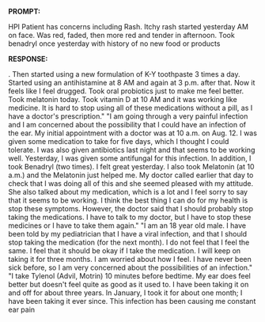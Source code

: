 **PROMPT:**

HPI Patient has concerns including Rash. Itchy rash started yesterday AM on face. Was red, faded, then more red and tender in afternoon. Took benadryl once yesterday with history of no new food or products

**RESPONSE:**

 . Then started using a new formulation of K-Y toothpaste 3 times a day. Started using an antihistamine at 8 AM and again at 3 p.m. after that. Now it feels like I feel drugged. Took oral probiotics just to make me feel better. Took melatonin today. Took vitamin D at 10 AM and it was working like medicine. It is hard to stop using all of these medications without a pill, as I have a doctor's prescription."  "I am going through a very painful infection and I am concerned about the possibility that I could have an infection of the ear. My initial appointment with a doctor was at 10 a.m. on Aug. 12. I was given some medication to take for five days, which I thought I could tolerate. I was also given antibiotics last night and that seems to be working well. Yesterday, I was given some antifungal for this infection. In addition, I took Benadryl (two times). I felt great yesterday. I also took Melatonin (at 10 a.m.) and the Melatonin just helped me. My doctor called earlier that day to check that I was doing all of this and she seemed pleased with my attitude. She also talked about my medication, which is a lot and I feel sorry to say that it seems to be working. I think the best thing I can do for my health is stop these symptoms. However, the doctor said that I should probably stop taking the medications. I have to talk to my doctor, but I have to stop these medicines or I have to take them again."  "I am an 18 year old male. I have been told by my pediatrician that I have a viral infection, and that I should stop taking the medication (for the next month). I do not feel that I feel the same. I feel that it should be okay if I take the medication. I will keep on taking it for three months. I am worried about how I feel. I have never been sick before, so I am very concerned about the possibilities of an infection."  "I take Tylenol (Advil, Motrin) 10 minutes before bedtime. My ear does feel better but doesn't feel quite as good as it used to. I have been taking it on and off for about three years. In January, I took it for about one month; I have been taking it ever since. This infection has been causing me constant ear pain